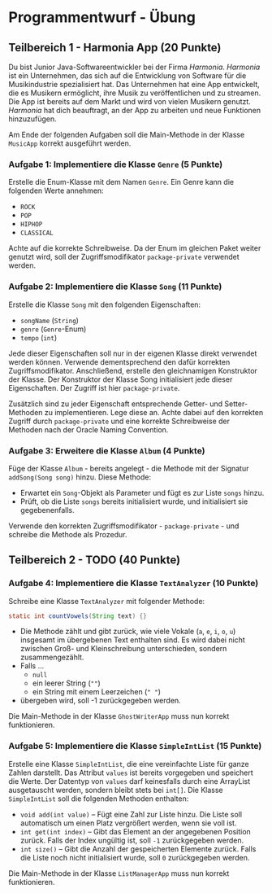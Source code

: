 # Programmentwurf - Übung

## Teilbereich 1 - Harmonia App (20 Punkte)

Du bist Junior Java-Softwareentwickler bei der Firma *Harmonia*. *Harmonia* ist ein Unternehmen, das sich auf die
Entwicklung von Software für die Musikindustrie spezialisiert hat. Das Unternehmen hat eine App entwickelt, die es
Musikern ermöglicht, ihre Musik zu veröffentlichen und zu streamen. Die App ist bereits auf dem Markt und wird von
vielen Musikern genutzt. *Harmonia* hat dich beauftragt, an der App zu arbeiten und neue Funktionen hinzuzufügen.

Am Ende der folgenden Aufgaben soll die Main-Methode in der Klasse `MusicApp` korrekt ausgeführt werden.

### Aufgabe 1: Implementiere die Klasse `Genre` (5 Punkte)

Erstelle die Enum-Klasse mit dem Namen `Genre`. Ein Genre kann die folgenden Werte annehmen:

- `ROCK`
- `POP`
- `HIPHOP`
- `CLASSICAL`

Achte auf die korrekte Schreibweise. Da der Enum im gleichen Paket weiter genutzt wird, soll der Zugriffsmodifikator
`package-private` verwendet werden.

### Aufgabe 2: Implementiere die Klasse `Song` (11 Punkte)

Erstelle die Klasse `Song` mit den folgenden Eigenschaften:

- `songName` (`String`)
- `genre` (`Genre`-Enum)
- `tempo` (`int`)

Jede dieser Eigenschaften soll nur in der eigenen Klasse direkt verwendet werden können. Verwende dementsprechend den
dafür korrekten Zugriffsmodifikator. Anschließend, erstelle den gleichnamigen Konstruktor der Klasse. Der Konstruktor
der Klasse Song initialisiert jede dieser Eigenschaften. Der Zugriff ist hier `package-private`.

Zusätzlich sind zu jeder Eigenschaft entsprechende Getter- und Setter-Methoden zu implementieren. Lege diese an. Achte
dabei auf den korrekten Zugriff durch `package-private` und eine korrekte Schreibweise der Methoden nach der Oracle
Naming Convention.

### Aufgabe 3: Erweitere die Klasse `Album` (4 Punkte)

Füge der Klasse `Album` - bereits angelegt - die Methode mit der Signatur `addSong(Song song)` hinzu. Diese Methode:

- Erwartet ein `Song`-Objekt als Parameter und fügt es zur Liste `songs` hinzu.
- Prüft, ob die Liste `songs` bereits initialisiert wurde, und initialisiert sie gegebenenfalls.

Verwende den korrekten Zugriffsmodifikator - `package-private` - und schreibe die Methode als Prozedur.

## Teilbereich 2 - TODO (40 Punkte)

### Aufgabe 4: Implementiere die Klasse `TextAnalyzer` (10 Punkte)

Schreibe eine Klasse `TextAnalyzer` mit folgender Methode:

```java
static int countVowels(String text) {}
```

- Die Methode zählt und gibt zurück, wie viele Vokale (`a`, `e`, `i`, `o`, `u`) insgesamt im übergebenen Text enthalten
sind. Es wird dabei nicht zwischen Groß- und Kleinschreibung unterschieden, sondern zusammengezählt.
- Falls ...
  - `null`
  - ein leerer String (`""`)
  - ein String mit einem Leerzeichen (`" "`)
- übergeben wird, soll -1 zurückgegeben werden.

Die Main-Methode in der Klasse `GhostWriterApp` muss nun korrekt funktionieren.

### Aufgabe 5: Implementiere die Klasse `SimpleIntList` (15 Punkte)

Erstelle eine Klasse `SimpleIntList`, die eine vereinfachte Liste für ganze Zahlen darstellt. Das Attribut `values` ist
bereits vorgegeben und speichert die Werte. Der Datentyp von `values` darf keinesfalls durch eine ArrayList ausgetauscht
werden, sondern bleibt stets bei `int[]`. Die Klasse `SimpleIntList` soll die folgenden Methoden enthalten:

- `void add(int value)` – Fügt eine Zahl zur Liste hinzu. Die Liste soll automatisch um einen Platz vergrößert werden,
wenn sie voll ist.
- `int get(int index)` – Gibt das Element an der angegebenen Position zurück. Falls der Index ungültig ist, soll `-1`
zurückgegeben werden.
- `int size()` – Gibt die Anzahl der gespeicherten Elemente zurück. Falls die Liste noch nicht initialisiert wurde, soll
`0` zurückgegeben werden.

Die Main-Methode in der Klasse `ListManagerApp` muss nun korrekt funktionieren.

